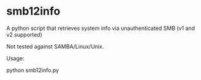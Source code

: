 # smb12info
A python script that retrieves system info via unauthenticated SMB (v1 and v2 supported)

Not tested against SAMBA/Linux/Unix.

Usage:

python smb12info.py <remote-IP-address>

